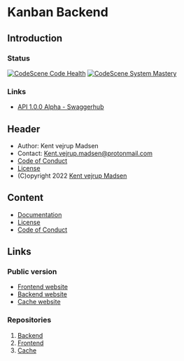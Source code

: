 # Kanban Backend
## Introduction


### Status
[![CodeScene Code Health](https://codescene.io/projects/26526/status-badges/code-health)](https://codescene.io/projects/26526)
[![CodeScene System Mastery](https://codescene.io/projects/26688/status-badges/system-mastery)](https://codescene.io/projects/26526)


### Links
* [API 1.0.0 Alpha - Swaggerhub](https://app.swaggerhub.com/apis/Goal-Pioneers/kanban-project_backend_api/1.0.0-alpha#/)

## Header
* Author: Kent vejrup Madsen
* Contact: Kent.vejrup.madsen@protonmail.com
* [Code of Conduct](CODE_OF_CONDUCT.md)
* [License](license.md)
* (C)opyright 2022 [Kent vejrup Madsen](https://github.com/KentVejrupMadsen)

## Content
* [Documentation](docs/readme.md)
* [License](license.md)
* [Code of Conduct](CODE_OF_CONDUCT.md)


## Links
### Public version
* [Frontend website](https://frontend.goalpioneers.com)
* [Backend website](https://kanban.goalpioneers.com)
* [Cache website](https://cache.goalpioneers.com)


### Repositories
1. [Backend](https://github.com/KentVejrupMadsen/Kanban-Project-Backend)
2. [Frontend](https://github.com/KentVejrupMadsen/Kanban-Project-Frontend)
3. [Cache](https://github.com/KentVejrupMadsen/Kanban-Project-Cache)
